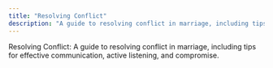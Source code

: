 ```yaml
---
title: "Resolving Conflict"
description: "A guide to resolving conflict in marriage, including tips for effective communication, active listening, and compromise."
---
```

Resolving Conflict: A guide to resolving conflict in marriage, including tips for effective communication, active listening, and compromise.